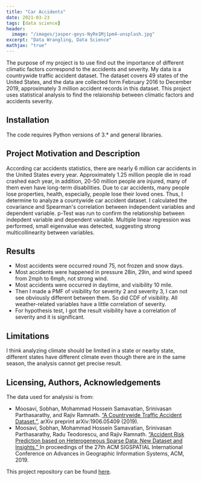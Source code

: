 ```yaml
---
title: "Car Accidents"
date: 2021-03-23
tags: [data science]
header:
  image: "/images/jasper-geys-NyRe1Mj1pm4-unsplash.jpg"
excerpt: "Data Wrangling, Data Science"
mathjax: "true"
---
```


The purpose of my project is to use find out the importance of different climatic factors correspond to the accidents and severity. My data is a countrywide traffic accident dataset. The dataset covers 49 states of the United States, and the data are collected form February 2016 to December 2019, approximately 3 million accident records in this dataset. This project uses statistical analysis to find the relaionship between climatic factors and accidents severity. 

## Installation
The code requires Python versions of 3.* and general libraries.

## Project Motivation and Description
According car accidents statistics, there are nearly 6 million car accidents in the United States every year. Approximately 1.25 million people die in road crashed each year, in addition, 20-50 million people are injured, many of them even have long-term disabilities. Due to car accidents, many people lose properties, health, especially, people lose their loved ones. Thus, I determine to analyze a countywide car accident dataset. I calculated the covariance and Spearman's correlation between independent variables and dependent variable. p-Test was run to confirm the relationship between indepdent variable and dependent variable. Multiple linear regression was performed, small eigenvalue was detected, suggesting strong multicollinearity between variables.  

## Results
* Most accidents were occurred round 75, not frozen and snow days.
* Most accidents were happened in pressure 28in, 29in, and wind speed from 2mph to 6mph, not strong wind.
* Most accidents were occurred in daytime, and visibility 10 mile.
* Then I made a PMF of visibility for severity 2 and severity 3, I can not see obviously different between them. So did CDF of visibility. All weather-related variables have a little correlation of severity. 
* For hypothesis test, I got the result visibility have a correlation of severity and it is significant.  

## Limitations
I think analyzing climate should be limited in a state or nearby state, different states have different climate even though there are in the same season, the analysis cannot get precise result.

## Licensing, Authors, Acknowledgements
The data used for analysisi is from:
* Moosavi, Sobhan, Mohammad Hossein Samavatian, Srinivasan Parthasarathy, and Rajiv Ramnath. [“A Countrywide Traffic Accident Dataset.”](https://arxiv.org/abs/1906.05409), arXiv preprint arXiv:1906.05409 (2019).
* Moosavi, Sobhan, Mohammad Hossein Samavatian, Srinivasan Parthasarathy, Radu Teodorescu, and Rajiv Ramnath. [“Accident Risk Prediction based on Heterogeneous Sparse Data: New Dataset and Insights.” ](https://arxiv.org/abs/1909.09638) In proceedings of the 27th ACM SIGSPATIAL International Conference on Advances in Geographic Information Systems, ACM, 2019.



This project repository can be found [here](https://github.com/Cristinazhang09/Jingru_projects/tree/main/Car%20Accidents).

